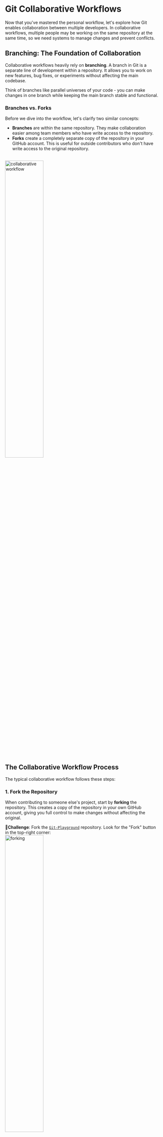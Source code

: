 # Git Collaborative Workflows <br>

Now that you've mastered the personal workflow, let's explore how Git enables collaboration between multiple developers. In collaborative workflows, multiple people may be working on the same repository at the same time, so we need systems to manage changes and prevent conflicts.<br>

## Branching: The Foundation of Collaboration

Collaborative workflows heavily rely on **branching**. A branch in Git is a separate line of development within a repository. It allows you to work on new features, bug fixes, or experiments without affecting the main codebase.<br> 

Think of branches like parallel universes of your code - you can make changes in one branch while keeping the main branch stable and functional.

### Branches vs. Forks
Before we dive into the workflow, let's clarify two similar concepts:

* **Branches** are within the same repository. They make collaboration easier among team members who have write access to the repository.
* **Forks** create a completely separate copy of the repository in your GitHub account. This is useful for outside contributors who don't have write access to the original repository.

<br><img src="../../../img/collaborative.png" alt="collaborative workflow" width="50%">

## The Collaborative Workflow Process

The typical collaborative workflow follows these steps:

### 1. **Fork the Repository** 
When contributing to someone else's project, start by **forking** the repository. This creates a copy of the repository in your own GitHub account, giving you full control to make changes without affecting the original.

🥊**Challenge**: Fork the [`Git-Playground`](https://github.com/dlab-berkeley/Git-Playground) repository. Look for the "Fork" button in the top-right corner:<br>
<img src="../../../img/fork.png" alt="forking" width="50%"><br>

### 2. **Clone Your Fork** 
Clone your forked repository to your local machine:
```bash
git clone [Link-to-your-forked-repo]
cd Git-Playground
```

### 3. **Create and Switch to a New Branch** 
Create a new branch for your feature or fix. This keeps your changes separate from the main branch:
```bash
git branch feature-name          # Create new branch
git checkout feature-name        # Switch to new branch
# OR combine both steps:
git checkout -b feature-name     # Create and switch in one command
```

💡 **Tip**: Use descriptive branch names like `fix-login-bug` or `add-user-profile` instead of generic names like `feature1`.<br>

To see all branches and which one you're currently on:
```bash
git branch                       # Shows local branches (* marks current)
git branch -a                   # Shows both local and remote branches
```
 
### 4. **Make Your Changes** 
Now you can safely make changes in your feature branch:
```bash
# Create a new file or edit existing ones
echo "Hello from my feature branch!" > my-contribution.txt

# Stage and commit your changes
git add my-contribution.txt
git commit -m "Add my contribution to the project"
```

🥊 **Challenge**: Create a new file with some text, stage it, and commit it.<br>

### 5. **Push Your Branch** 
Push your feature branch to your forked repository on GitHub:
```bash
git push origin feature-name
```

🥊 **Challenge**: Push the change on this branch to your remote repo. <br>

### 6. **Create a Pull Request** 
Now comes the magic of collaboration! A **Pull Request** (PR) is a request to merge your changes from your feature branch into the original repository's main branch.

**What makes Pull Requests powerful:**
- Code review: Others can examine your changes before they're merged
- Discussion: Team members can comment and suggest improvements
- Testing: Automated tests can run on your changes
- Documentation: You can explain what your changes do and why

**Creating the Pull Request:**
1. Go to your forked `Git-Playground` repository on GitHub
2. GitHub will likely show a banner suggesting you create a pull request
3. Click `Compare & pull request` or navigate to "Pull requests" → "New pull request"
4. Write a clear title and description of your changes
5. Click "Create pull request"

🥊 **Challenge**: Create a pull request from your feature branch to the original repository.<br>

The process of merging changes this way allows multiple people to work in parallel without directly modifying the main branch. Combined with GitHub's platform for handling PRs, you have a powerful system for collaborative development.<br>

## Handling Merge Conflicts

Sometimes, when multiple people work on the same files, Git can't automatically merge the changes. This creates a **merge conflict** that needs to be resolved manually.

### When Do Conflicts Occur?
- Two people edit the same lines in a file
- One person deletes a file while another person edits it
- Changes are made to the same part of the codebase

### Resolving Conflicts
When you encounter a conflict, Git will mark the conflicting sections in your files:
```
<<<<<<< HEAD
Your changes
=======
Other person's changes
>>>>>>> branch-name
```

To resolve:
1. Edit the file to choose which changes to keep
2. Remove the conflict markers (`<<<<<<<`, `=======`, `>>>>>>>`)
3. Stage and commit the resolved file

🎬 **Demo**: We will demonstrate merge conflicts and how to resolve them.

## Advanced Collaborative Techniques

### Keeping Your Fork Updated
Over time, the original repository will have new commits. To keep your fork updated:
```bash
# Add the original repo as a remote (do this once)
git remote add upstream https://github.com/original-owner/repo-name.git

# Fetch and merge updates from the original repo
git fetch upstream
git checkout main
git merge upstream/main
git push origin main
```

### Branch Management
```bash
# Delete a branch locally (after it's merged)
git branch -d branch-name

# Delete a branch on GitHub
git push origin --delete branch-name
```

# Repository Management<br>
 
## Removing Git Repositories

* **Local:** To remove git tracking from a directory, delete the `.git` folder in the root directory. Note that `.git` directories are hidden by default. To delete everything (code and git history), simply delete the entire project directory.<br>
 
* **Remote:** To delete a remote repository on GitHub, go to the repository Settings → scroll to "Danger Zone" → "Delete this repository". ⚠️ **Warning**: This action cannot be undone!<br>

# Discussion

- What Git workflow will your team use?
- How will you handle merge conflicts when multiple people are working on the same dataset?
- What's your plan when someone accidentally commits a 2GB dataset file?

 
# Key Takeaways

## Git Workflow Progression
Understanding Git workflows helps you choose the right approach for different situations:

1. **Personal Workflow** (covered in Git Basics): Working solo on your own repositories
2. **Collaborative Workflow** (this lesson): Working with a team or contributing to others' projects
3. **Large-scale Open Source**: Contributing to major projects with hundreds of contributors (builds on collaborative principles)

## Essential Collaboration Concepts
- **Branching**: Create parallel development lines for features and fixes
- **Forking**: Make your own copy of someone else's repository
- **Pull Requests**: Propose and discuss changes before merging
- **Merge Conflicts**: Handle situations where changes overlap
- **Code Review**: Collaborate through discussion and feedback

## Best Practices
- Use descriptive branch names and commit messages
- Keep pull requests focused and manageable
- Regularly sync your fork with the original repository
- Test your changes before creating pull requests
- Be responsive to feedback during code review

The collaborative workflow forms the foundation for most professional software development and open-source contribution.<br>
